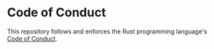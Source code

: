 # Code of Conduct

This repository follows and enforces the Rust programming language's [Code of Conduct](https://www.rust-lang.org/policies/code-of-conduct).
